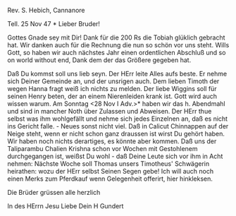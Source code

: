 Rev. S. Hebich, Cannanore

 Tell. 25 Nov 47
 <Thursday>*
Lieber Bruder!

Gottes Gnade sey mit Dir! Dank für die 200 Rs die Tobiah glüklich gebracht hat. Wir danken auch für die Rechnung die nun so schön vor uns steht. Wills Gott, so haben wir auch nächstes Jahr einen ordentlichen Abschluß und so on world without end, Dank dem der das Größere gegeben hat.

Daß Du kommst soll uns lieb seyn. Der HErr leite Alles aufs beste. Er nehme sich Deiner Gemeinde an, und der unsrigen auch. Dem lieben Timoth der wegen Hanna fragt weiß ich nichts zu melden. Der liebe Wiggins soll für seinen Henry beten, der an einem Nierenleiden krank ist. Gott wird auch wissen warum. Am Sonntag <28 Nov I Adv.>* haben wir das h. Abendmahl und sind in mancher Noth über Zulassen und Abweisen. Der HErr thue selbst was ihm wohlgefällt und nehme sich jedes Einzelnen an, daß es nicht ins Gericht falle. - Neues sonst nicht viel. Daß in Calicut Chinnappen auf der Neige steht, wenn er nicht schon ganz draussen ist wirst Du gehört haben. Wir haben noch nichts derartiges, es könnte aber kommen. Daß uns der Taliparambu Chalien Krishna schon vor Wochen mit Gestohlenem durchgegangen ist, weißst Du wohl - daß Deine Leute sich vor ihm in Acht nehmen: Nächste Woche soll Thomas unsers Timotheus' Schwägerin heirathen: wozu der HErr selbst Seinen Segen gebe! Ich will auch noch einen Merks zum Pferdkauf wenn Gelegenheit offerirt, hier hinkleksen.

Die Brüder grüssen alle herzlich

In des HErrn Jesu Liebe
 Dein
 H Gundert

